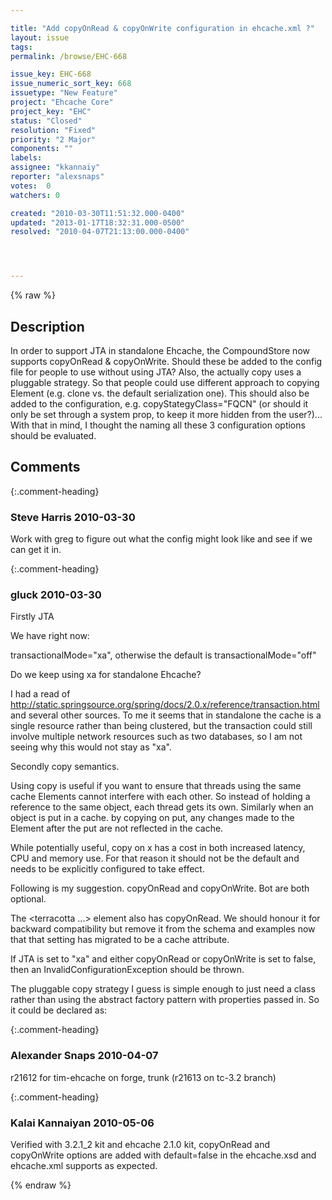 ```yaml
---

title: "Add copyOnRead & copyOnWrite configuration in ehcache.xml ?"
layout: issue
tags: 
permalink: /browse/EHC-668

issue_key: EHC-668
issue_numeric_sort_key: 668
issuetype: "New Feature"
project: "Ehcache Core"
project_key: "EHC"
status: "Closed"
resolution: "Fixed"
priority: "2 Major"
components: ""
labels: 
assignee: "kkannaiy"
reporter: "alexsnaps"
votes:  0
watchers: 0

created: "2010-03-30T11:51:32.000-0400"
updated: "2013-01-17T18:32:31.000-0500"
resolved: "2010-04-07T21:13:00.000-0400"




---
```


{% raw %}

## Description

<div markdown="1" class="description">

In order to support JTA in standalone Ehcache, the CompoundStore now supports copyOnRead & copyOnWrite.
Should these be added to the config file for people to use without using JTA?
Also, the actually copy uses a pluggable strategy. So that people could use different approach to copying Element (e.g. clone vs. the default serialization one). This should also be added to the configuration, e.g. copyStategyClass="FQCN" (or should it only be set through a system prop, to keep it more hidden from the user?)... With that in mind, I thought the naming all these 3 configuration options should be evaluated. 

</div>

## Comments


{:.comment-heading}
### **Steve Harris** <span class="date">2010-03-30</span>

<div markdown="1" class="comment">

Work with greg to figure out what the config might look like and see if we can get it in.

</div>


{:.comment-heading}
### **gluck** <span class="date">2010-03-30</span>

<div markdown="1" class="comment">

Firstly JTA

We have right now:

transactionalMode="xa", otherwise the default is transactionalMode="off"

Do we keep using xa for standalone Ehcache? 

I had a read of http://static.springsource.org/spring/docs/2.0.x/reference/transaction.html and several other sources. To me it seems that in standalone the cache is a single resource rather than being clustered, but the transaction could still involve multiple network resources such as two databases, so I am not seeing why this would not stay as "xa".

Secondly copy semantics.

Using copy is useful if you want to ensure that threads using the same cache Elements cannot interfere with each other. So instead of holding a reference to the same object, each thread gets its own. Similarly when an object is put in a cache. by copying on put, any changes made to the Element after the put are not reflected in the cache.

While potentially useful, copy on x has a cost in both increased latency, CPU and memory use. For that reason it should not be the default and needs to be explicitly configured to take effect.

Following is my suggestion. copyOnRead and copyOnWrite. Bot are both optional.

<cache name="sampleCache1"
           maxElementsInMemory="10000"
           maxElementsOnDisk="1000"
           eternal="false"
           overflowToDisk="true"
           diskSpoolBufferSizeMB="20"
           timeToIdleSeconds="300"
           timeToLiveSeconds="600"
           memoryStoreEvictionPolicy="LFU"
           transactionalMode="off"
           copyOnRead="true"
           copyOnWrite="true"
            />

The <terracotta ...> element also has copyOnRead. We should honour it for backward compatibility but remove it from the schema and examples now that that setting has migrated to be a cache attribute.

If JTA is set to "xa" and either copyOnRead or copyOnWrite is set to false, then an InvalidConfigurationException should be thrown.

The pluggable copy strategy I guess is simple enough to just need a class rather than using the abstract factory pattern with properties passed in. So it could be declared as:

<copyStrategy  class="..." /> 

</div>


{:.comment-heading}
### **Alexander Snaps** <span class="date">2010-04-07</span>

<div markdown="1" class="comment">

r21612 for tim-ehcache on forge, trunk (r21613 on tc-3.2 branch)

</div>


{:.comment-heading}
### **Kalai Kannaiyan** <span class="date">2010-05-06</span>

<div markdown="1" class="comment">

Verified with 3.2.1\_2 kit and ehcache 2.1.0 kit, copyOnRead and copyOnWrite options are added with default=false in the ehcache.xsd and ehcache.xml supports as expected.



</div>



{% endraw %}

